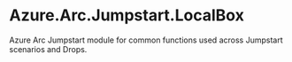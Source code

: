# Azure.Arc.Jumpstart.LocalBox

Azure Arc Jumpstart module for common functions used across Jumpstart scenarios 
and Drops.
